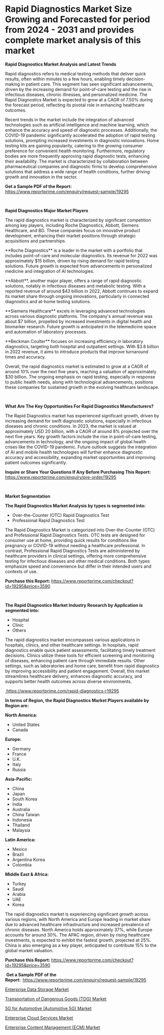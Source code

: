 <p><h1>Rapid Diagnostics Market Size Growing and Forecasted for period from 2024 - 2031 and provides complete market analysis of this market</h1></p><p><strong>Rapid Diagnostics Market Analysis and Latest Trends</strong></p>
<p><p>Rapid diagnostics refers to medical testing methods that deliver quick results, often within minutes to a few hours, enabling timely decision-making in patient care. This segment has seen significant advancements, driven by the increasing demand for point-of-care testing and the rise in infectious diseases, chronic illnesses, and personalized medicine. The Rapid Diagnostics Market is expected to grow at a CAGR of 7.50% during the forecast period, reflecting its pivotal role in enhancing healthcare outcomes.</p><p>Recent trends in the market include the integration of advanced technologies such as artificial intelligence and machine learning, which enhance the accuracy and speed of diagnostic processes. Additionally, the COVID-19 pandemic significantly accelerated the adoption of rapid testing solutions, prompting increased investments in diagnostic innovations. Home testing kits are gaining popularity, catering to the growing consumer preference for convenient health monitoring. Furthermore, regulatory bodies are more frequently approving rapid diagnostic tests, enhancing their availability. The market is characterized by collaboration between pharmaceutical companies and diagnostic firms to develop comprehensive solutions that address a wide range of health conditions, further driving growth and innovation in the sector.</p></p>
<p><strong>Get a Sample PDF of the Report:&nbsp;</strong> <a href="https://www.reportprime.com/enquiry/request-sample/19295?utm_campaign=100&utm_medium=2&utm_source=Github&utm_content=ia&utm_term=28112024&utm_id=rapid-diagnostics">https://www.reportprime.com/enquiry/request-sample/19295</a></p>
<p>&nbsp;</p>
<p><strong>Rapid Diagnostics Major Market Players</strong></p>
<p><p>The rapid diagnostics market is characterized by significant competition among key players, including Roche Diagnostics, Abbott, Siemens Healthcare, and BD. These companies focus on innovative product development, enhancing their market positions through strategic acquisitions and partnerships.</p><p>**Roche Diagnostics** is a leader in the market with a portfolio that includes point-of-care and molecular diagnostics. Its revenue for 2022 was approximately $15 billion, driven by rising demand for rapid testing solutions. Future growth is expected from advancements in personalized medicine and integration of AI technologies.</p><p>**Abbott**, another major player, offers a range of rapid diagnostic solutions, notably in infectious diseases and metabolic testing. With a reported revenue of around $43 billion in 2022, Abbott continues to expand its market share through ongoing innovations, particularly in connected diagnostics and at-home testing solutions.</p><p>**Siemens Healthcare** excels in leveraging advanced technologies across various diagnostic platforms. The company's annual revenue was about $7 billion, propelled by increased investments in digital health and biomarker research. Future growth is anticipated in the telemedicine space and automation of laboratory processes.</p><p>**Beckman Coulter** focuses on increasing efficiency in laboratory diagnostics, targeting both hospital and outpatient settings. With $3.8 billion in 2022 revenue, it aims to introduce products that improve turnaround times and accuracy.</p><p>Overall, the rapid diagnostics market is estimated to grow at a CAGR of around 10% over the next five years, reaching a valuation of approximately $30 billion. The ongoing emphasis on rapid testing, especially in response to public health needs, along with technological advancements, positions these companies for sustained growth in the evolving healthcare landscape.</p></p>
<p>&nbsp;</p>
<p><strong>What Are The Key Opportunities For Rapid Diagnostics Manufacturers?</strong></p>
<p><p>The Rapid Diagnostics market has experienced significant growth, driven by increasing demand for swift diagnostic solutions, especially in infectious diseases and chronic conditions. In 2023, the market is valued at approximately USD 20 billion, with a CAGR of around 8% projected over the next five years. Key growth factors include the rise in point-of-care testing, advancements in technology, and the ongoing impact of global health crises like the COVID-19 pandemic. Future outlook suggests the integration of AI and mobile health technologies will further enhance diagnostic accuracy and accessibility, expanding market opportunities and improving patient outcomes significantly.</p></p>
<p><strong>Inquire or Share Your Questions If Any Before Purchasing This Report:</strong> <a href="https://www.reportprime.com/enquiry/pre-order/19295?utm_campaign=100&utm_medium=2&utm_source=Github&utm_content=ia&utm_term=28112024&utm_id=rapid-diagnostics">https://www.reportprime.com/enquiry/pre-order/19295</a></p>
<p>&nbsp;</p>
<p><strong>Market Segmentation</strong></p>
<p><strong>The Rapid Diagnostics Market Analysis by types is segmented into:</strong></p>
<p><ul><li>Over-the-Counter (OTC) Rapid Diagnostics Test</li><li>Professional Rapid Diagnostics Test</li></ul></p>
<p><p>The Rapid Diagnostics Market is categorized into Over-the-Counter (OTC) and Professional Rapid Diagnostics Tests. OTC tests are designed for consumer use at home, providing quick results for conditions like pregnancy or COVID-19 without needing a healthcare professional. In contrast, Professional Rapid Diagnostics Tests are administered by healthcare providers in clinical settings, offering more comprehensive testing for infectious diseases and other medical conditions. Both types emphasize speed and convenience but differ in their intended users and contexts of use.</p></p>
<p><strong>Purchase this Report:&nbsp;</strong><a href="https://www.reportprime.com/checkout?id=19295&price=3590&utm_campaign=100&utm_medium=2&utm_source=Github&utm_content=ia&utm_term=28112024&utm_id=rapid-diagnostics">https://www.reportprime.com/checkout?id=19295&price=3590</a></p>
<p>&nbsp;</p>
<p><strong>The Rapid Diagnostics Market Industry Research by Application is segmented into:</strong></p>
<p><ul><li>Hospital</li><li>Clinic</li><li>Others</li></ul></p>
<p><p>The rapid diagnostics market encompasses various applications in hospitals, clinics, and other healthcare settings. In hospitals, rapid diagnostics enable quick patient assessments, facilitating timely treatment decisions. Clinics utilize these tools for efficient screening and monitoring of diseases, enhancing patient care through immediate results. Other settings, such as laboratories and home care, benefit from rapid diagnostics by improving accessibility and patient engagement. Overall, this market streamlines healthcare delivery, enhances diagnostic accuracy, and supports better health outcomes across diverse environments.</p></p>
<p><a href="https://www.reportprime.com/rapid-diagnostics-r19295?utm_campaign=100&utm_medium=2&utm_source=Github&utm_content=ia&utm_term=28112024&utm_id=rapid-diagnostics">&nbsp;https://www.reportprime.com/rapid-diagnostics-r19295</a></p>
<p><strong>In terms of Region, the Rapid Diagnostics Market Players available by Region are:</strong></p>
<p>
    <p> <strong> North America: </strong>
        <ul>
            <li>United States</li>
            <li>Canada</li>
        </ul>
        </p> 
    <p> <strong> Europe: </strong>
        <ul>
            <li>Germany</li>
            <li>France</li>
            <li>U.K.</li>
            <li>Italy</li>
            <li>Russia</li>
        </ul>
        </p> 
    <p> <strong> Asia-Pacific: </strong>
        <ul>
            <li>China</li>
            <li>Japan</li>
            <li>South Korea</li>
            <li>India</li>
            <li>Australia</li>
            <li>China Taiwan</li>
            <li>Indonesia</li>
            <li>Thailand</li>
            <li>Malaysia</li>
        </ul>
        </p> 
    <p> <strong> Latin America: </strong>
        <ul>
            <li>Mexico</li>
            <li>Brazil</li>
            <li>Argentina Korea</li>
            <li>Colombia</li>
        </ul>
        </p> 
    <p> <strong> Middle East & Africa: </strong>
        <ul>
            <li>Turkey</li>
            <li>Saudi</li>
            <li>Arabia</li>
            <li>UAE</li>
            <li>Korea</li>
        </ul>
    </p>
    </p>
<p><p>The rapid diagnostics market is experiencing significant growth across various regions, with North America and Europe leading in market share due to advanced healthcare infrastructure and increased prevalence of chronic diseases. North America holds approximately 37%, while Europe accounts for around 30%. The APAC region, driven by rising healthcare investments, is expected to exhibit the fastest growth, projected at 25%. China is also emerging as a key player, anticipated to contribute 15% to the global market valuation.</p></p>
<p><strong>Purchase this Report: </strong><a href="https://www.reportprime.com/checkout?id=19295&price=3590&utm_campaign=100&utm_medium=2&utm_source=Github&utm_content=ia&utm_term=28112024&utm_id=rapid-diagnostics">https://www.reportprime.com/checkout?id=19295&price=3590</a></p>
<p>&nbsp;<strong>Get a Sample PDF of the Report:&nbsp;&nbsp;</strong><a href="https://www.reportprime.com/enquiry/request-sample/19295?utm_campaign=100&utm_medium=2&utm_source=Github&utm_content=ia&utm_term=28112024&utm_id=rapid-diagnostics">https://www.reportprime.com/enquiry/request-sample/19295</a></p>
<p><strong></strong></p>
<p><p><a href="https://www.linkedin.com/pulse/enterprise-data-storage-market-strategic-insights-product-evolution-ypyje?utm_campaign=100&utm_medium=2&utm_source=Github&utm_content=ia&utm_term=28112024&utm_id=rapid-diagnostics">Enterprise Data Storage Market</a></p><p><a href="https://issuu.com/reportprime-2/docs/transportation-of-dangerous-goods-t_97df721acf0861?utm_campaign=100&utm_medium=2&utm_source=Github&utm_content=ia&utm_term=28112024&utm_id=rapid-diagnostics">Transportation of Dangerous Goods (TDG) Market</a></p><p><a href="https://issuu.com/reportprime-2/docs/5g-for-automotive-automotive-5g-mar_fbd7f10de11c62?utm_campaign=100&utm_medium=2&utm_source=Github&utm_content=ia&utm_term=28112024&utm_id=rapid-diagnostics">5G for Automotive (Automotive 5G) Market</a></p><p><a href="https://www.linkedin.com/pulse/market-forecasting-change-global-enterprise-cloud-services-dynamics-kx75e?utm_campaign=100&utm_medium=2&utm_source=Github&utm_content=ia&utm_term=28112024&utm_id=rapid-diagnostics">Enterprise Cloud Services Market</a></p><p><a href="https://www.linkedin.com/pulse/overview-enterprise-content-management-ecm-market-competitive-zgkme?utm_campaign=100&utm_medium=2&utm_source=Github&utm_content=ia&utm_term=28112024&utm_id=rapid-diagnostics">Enterprise Content Management (ECM) Market</a></p></p>